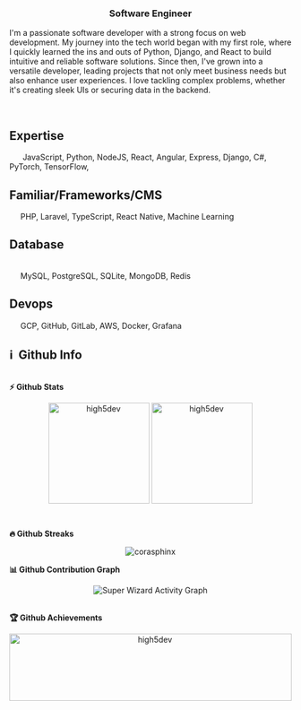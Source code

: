 <h3 align='center'>
  Software Engineer
</h3>
<!-- <p><img align = 'center' src='https://github.com/superstar951220/superstar951220/assets/140625296/a85833ee-80dd-44f9-aaaf-e4b2ec0be71d'></img></p> -->
<p>

I'm a passionate software developer with a strong focus on web development. My journey into the tech world began with my first role, where I quickly
learned the ins and outs of Python, Django, and React to build intuitive and reliable software solutions. Since then, I've grown into a versatile developer,
leading projects that not only meet business needs but also enhance user experiences. I love tackling complex problems, whether it's creating sleek UIs
or securing data in the backend.

</p>

<br><h2>Expertise</h2>&nbsp;&nbsp;&nbsp;&nbsp;&nbsp; JavaScript, Python, NodeJS, React, Angular, Express, Django, C#, PyTorch, TensorFlow,
<br><h2>Familiar/Frameworks/CMS</h2>&nbsp;&nbsp;&nbsp;&nbsp;&nbsp;PHP, Laravel, TypeScript, React Native, Machine Learning
<br><h2>Database</h2><br>&nbsp;&nbsp;&nbsp;&nbsp;&nbsp;MySQL, PostgreSQL, SQLite, MongoDB,  Redis
<br><h2>Devops</h2>&nbsp;&nbsp;&nbsp;&nbsp;&nbsp;GCP, GitHub, GitLab, AWS, Docker, Grafana
<p>

<p>
<h2>ℹ️ &nbsp;Github Info</h2>
  
  <summary><b>⚡ Github Stats</b></summary>
<p align="center"><img height="180em" src="https://github-readme-stats.vercel.app/api?username=high5dev&hide_border=true&count_private=true&show_icons=true&theme=radical" alt="high5dev" align = "center"/>
<img height="180em" src="https://github-readme-stats.vercel.app/api/top-langs?username=high5dev&show_icons=true&locale=en&layout=compact&hide_border=true&theme=radical" alt="high5dev" align = "center"/></p>

 <summary><b>🔥 Github Streaks</b></summary>
<p align="center"><img src="https://github-readme-streak-stats.herokuapp.com/?user=high5dev&theme=black-ice&hide_border=true&stroke=0000&background=0D1117&ring=e05397&fire=e05397&currStreakLabel=e05397" alt="corasphinx" /></p>

<summary><b>📊 Github Contribution Graph</b></summary>
<p align="center"<a href="#"><img alt="Super Wizard Activity Graph" src="https://activity-graph.herokuapp.com/graph?username=high5dev&bg_color=0D1117&color=e05397&line=e05397&point=FFFFFF&hide_border=true" /></a></p>
<!-- </details>
<details>    -->
 <summary><b>🏆 Github Achievements</b></summary>
<p align="center" style="display:flex;height:120px;"> 
<img src="https://github-profile-trophy.vercel.app/?username=high5dev&margin-w=5&theme=radical" alt="high5dev" height="100%" />
</p>
<br>
